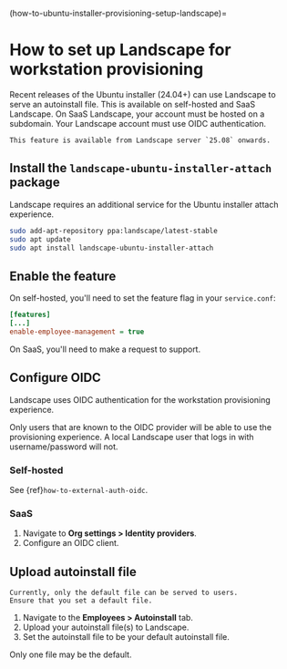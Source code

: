 (how-to-ubuntu-installer-provisioning-setup-landscape)=
# How to set up Landscape for workstation provisioning

Recent releases of the Ubuntu installer (24.04+) can use Landscape to serve an autoinstall file.
This is available on self-hosted and SaaS Landscape.
On SaaS Landscape, your account must be hosted on a subdomain.
Your Landscape account must use OIDC authentication.

```{note}
This feature is available from Landscape server `25.08` onwards.
```

## Install the `landscape-ubuntu-installer-attach` package

Landscape requires an additional service for the Ubuntu installer attach experience.

```sh
sudo add-apt-repository ppa:landscape/latest-stable
sudo apt update
sudo apt install landscape-ubuntu-installer-attach
```

## Enable the feature

On self-hosted, you'll need to set the feature flag in your `service.conf`:

```ini
[features]
[...]
enable-employee-management = true
```

On SaaS, you'll need to make a request to support.

## Configure OIDC

Landscape uses OIDC authentication for the workstation provisioning experience.

Only users that are known to the OIDC provider will be able to use the provisioning experience.
A local Landscape user that logs in with username/password will not.

### Self-hosted

See {ref}`how-to-external-auth-oidc`.

### SaaS

1. Navigate to **Org settings > Identity providers**.
2. Configure an OIDC client.

## Upload autoinstall file

```{note}
Currently, only the default file can be served to users.
Ensure that you set a default file.
```

1. Navigate to the **Employees > Autoinstall** tab.
2. Upload your autoinstall file(s) to Landscape.
3. Set the autoinstall file to be your default autoinstall file.

Only one file may be the default.
